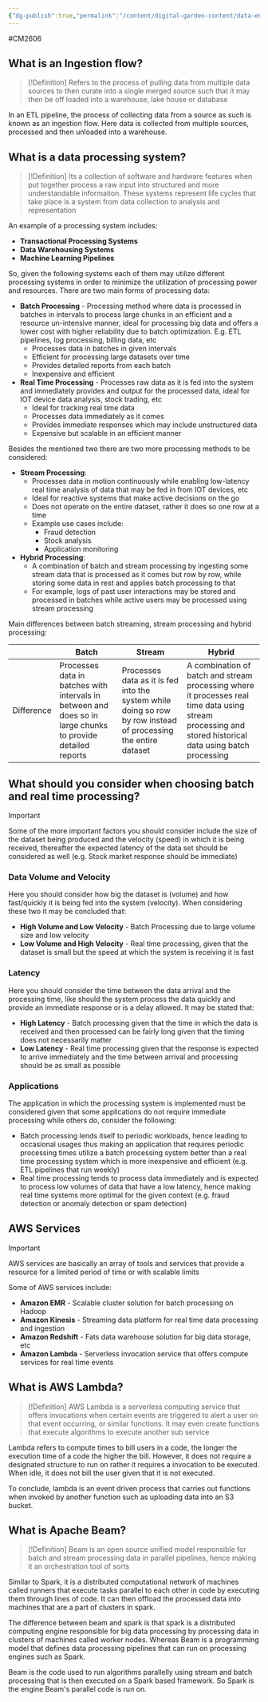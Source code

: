 ```yaml
---
{"dg-publish":true,"permalink":"/content/digital-garden-content/data-engineering-content/exam-prep-final-sem/data-engineering-content/cm-2606-lecture-5-notes/","updated":"2025-04-15T16:42:54.949+05:30"}
---
```


#CM2606

## What is an Ingestion flow?

>[!Definition]
>Refers to the process of pulling data from multiple data sources to then curate into a single merged source such that it may then be off loaded into a warehouse, lake house or database

In an ETL pipeline, the process of collecting data from a source as such is known as an ingestion flow. Here data is collected from multiple sources, processed and then unloaded into a warehouse.

## What is a data processing system?

>[!Definition]
>Its a collection of software and hardware features when put together process a raw input into structured and more understandable information. These systems represent life cycles that take place is a system from data collection to analysis and representation

An example of a processing system includes:

- **Transactional Processing Systems**
- **Data Warehousing Systems**
- **Machine Learning Pipelines**

So, given the following systems each of them may utilize different processing systems in order to minimize the utilization of processing power and resources. There are two main forms of processing data:

- **Batch Processing** - Processing method where data is processed in batches in intervals to process large chunks in an efficient and a resource un-intensive manner, ideal for processing big data and offers a lower cost with higher reliability due to batch optimization. E.g. ETL pipelines, log processing, billing data, etc
	- Processes data in batches in given intervals
	- Efficient for processing large datasets over time
	- Provides detailed reports from each batch
	- Inexpensive and efficient
- **Real Time Processing** - Processes raw data as it is fed into the system and immediately provides and output for the processed data, ideal for IOT device data analysis, stock trading, etc
	- Ideal for tracking real time data
	- Processes data immediately as it comes
	- Provides immediate responses which may include unstructured data
	- Expensive but scalable in an efficient manner

Besides the mentioned two there are two more processing methods to be considered:

- **Stream Processing**:
	- Processes data in motion continuously while enabling low-latency real time analysis of data that may be fed in from IOT devices, etc
	- Ideal for reactive systems that make active decisions on the go
	- Does not operate on the entire dataset, rather it does so one row at a time
	- Example use cases include:
		- Fraud detection
		- Stock analysis
		- Application monitoring 
- **Hybrid Processing**:
	- A combination of batch and stream processing by ingesting some stream data that is processed as it comes but row by row, while storing some data in rest and applies batch processing to that
	- For example, logs of past user interactions may be stored and processed in batches while active users may be processed using stream processing

Main differences between batch streaming, stream processing and hybrid processing:

|            | Batch                                                                                                       | Stream                                                                                                         | Hybrid                                                                                                                                                   |
| ---------- | ----------------------------------------------------------------------------------------------------------- | -------------------------------------------------------------------------------------------------------------- | -------------------------------------------------------------------------------------------------------------------------------------------------------- |
| Difference | Processes data in batches with intervals in between and does so in large chunks to provide detailed reports | Processes data as it is fed into the system while doing so row by row instead of processing the entire dataset | A combination of batch and stream processing where it processes real time data using stream processing and stored historical data using batch processing |
## What should you consider when choosing batch and real time processing?

>[!Important]
>Some of the more important factors you should consider include the size of the dataset being produced and the velocity (speed) in which it is being received, thereafter the expected latency of the data set should be considered as well (e.g. Stock market response should be immediate)

### Data Volume and Velocity

Here you should consider how big the dataset is (volume) and how fast/quickly it is being fed into the system (velocity). When considering these two it may be concluded that:

- **High Volume and Low Velocity** - Batch Processing due to large volume size and low velocity
- **Low Volume and High Velocity** - Real time processing, given that the dataset is small but the speed at which the system is receiving it is fast

### Latency

Here you should consider the time between the data arrival and the processing time, like should the system process the data quickly and provide an immediate response or is a delay allowed. It may be stated that:

- **High Latency** - Batch processing given that the time in which the data is received and then processed can be fairly long given that the timing does not necessarily matter
- **Low Latency** - Real time processing given that the response is expected to arrive immediately and the time between arrival and processing should be as small as possible 

### Applications

The application in which the processing system is implemented must be considered given that some applications do not require immediate processing while others do, consider the following:

- Batch processing lends itself to periodic workloads, hence leading to occasional usages thus making an application that requires periodic processing times utilize a batch processing system better than a real time processing system which is more inexpensive and efficient (e.g. ETL pipelines that run weekly)
- Real time processing tends to process data immediately and is expected to process low volumes of data that have a low latency, hence making real time systems more optimal for the given context (e.g. fraud detection or anomaly detection or spam detection)

## AWS Services

>[!Important]
>AWS services are basically an array of tools and services that provide a resource for a limited period of time or with scalable limits

Some of AWS services include:

- **Amazon EMR** - Scalable cluster solution for batch processing on Hadoop
- **Amazon Kinesis** - Streaming data platform for real time data processing and ingestion
- **Amazon Redshift** - Fats data warehouse solution for big data storage, etc
- **Amazon Lambda** - Serverless invocation service that offers compute services for real time events

## What is AWS Lambda?

>[!Definition]
>AWS Lambda is a serverless computing service that offers invocations when certain events are triggered to alert a user on that event occurring, or similar functions. It may even create functions that execute algorithms to execute another sub service
>

Lambda refers to compute times to bill users in a code, the longer the execution time of a code the higher the bill. However, it does not require a designated structure to run on rather it requires a invocation to be executed. When idle, it does not bill the user given that it is not executed. 

To conclude, lambda is an event driven process that carries out functions when invoked by another function such as uploading data into an S3 bucket.

## What is Apache Beam?

>[!Definition]
>Beam is an open source unified model responsible for batch and stream processing data in parallel pipelines, hence making it an orchestration tool of sorts

Similar to Spark, it is a distributed computational network of machines called runners that execute tasks parallel to each other in code by executing them through lines of code. It can then offload the processed data into machines that are a part of clusters in spark.

The difference between beam and spark is that spark is a distributed computing engine responsible for big data processing by processing data in clusters of machines called worker nodes. Whereas Beam is a programming model that defines data processing pipelines that can run on processing engines such as Spark.

Beam is the code used to run algorithms parallelly using stream and batch processing that is then executed on a Spark based framework. So Spark is the engine Beam's parallel code is run on.